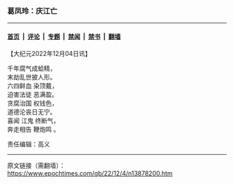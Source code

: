 ### 葛凤玲：庆江亡

---

#### [首页](../../../..?n13878200) &nbsp;|&nbsp; [评论](../../../../../epoch-comment?n13878200) &nbsp;|&nbsp; [专题](../../../../../epoch-special?n13878200) &nbsp;|&nbsp; [禁闻](../../../../../epoch-news?n13878200) &nbsp;|&nbsp; [禁书](../../../../../books?n13878200) &nbsp;|&nbsp; [翻墙](https://github.com/gfw-breaker/nogfw/blob/master/README.md?n13878200)


<div class="post_content" id="artbody" itemprop="articleBody">
 <!-- article content begin -->
 <p>
  【大纪元2022年12月04日讯】
 </p>
 <p>
  千年腐气成蛤精，
  <br/>
  末劫乱世披人形。
  <br/>
  <ok href="https://www.epochtimes.com/gb/tag/%E5%85%AD%E5%9B%9B%E9%B2%9C%E8%A1%80.html">
   六四鲜血
  </ok>
  染顶戴，
  <br/>
  <ok href="https://www.epochtimes.com/gb/tag/%E8%BF%AB%E5%AE%B3%E6%B3%95%E5%BE%92.html">
   迫害法徒
  </ok>
  恶满盈。
  <br/>
  <ok href="https://www.epochtimes.com/gb/tag/%E8%B4%AA%E8%85%90%E6%B2%BB%E5%9B%BD.html">
   贪腐治国
  </ok>
  权钱色，
  <br/>
  道德沦丧日无宁。
  <br/>
  喜闻
  <ok href="https://www.epochtimes.com/gb/tag/%E6%B1%9F%E9%AC%BC.html">
   江鬼
  </ok>
  终断气，
  <br/>
  奔走相告
  <ok href="https://www.epochtimes.com/gb/tag/%E9%9E%AD%E7%82%AE%E9%B8%A3.html">
   鞭炮鸣
  </ok>
  。
 </p>
 <p>
  责任编辑：高义
 </p>
 <!-- article content end -->
 <div id="below_article_ad">
 </div>
</div>


---

原文链接（需翻墙）：https://www.epochtimes.com/gb/22/12/4/n13878200.htm